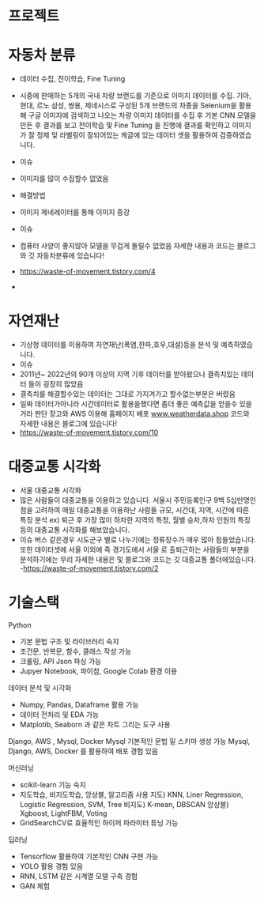 

# 프로젝트

# 자동차 분류
- 데이터 수집, 전이학습, Fine Tuning
- 시중에 판매하는 5개의 국내 차량 브랜드를 기준으로 이미지 데이터를 수집. 기아, 현대, 르노 삼성, 쌍용, 제네시스로 구성된 5개 브랜드의 차종을 Selenium을 활용해 구글 이미지에 검색하고 나오는 차량 이미지 데이터를 수집 후 기본 CNN 모델을 만든 후 결과를 보고 전이학습 및 Fine Tuning 을 진행에 결과를 확인하고 이미지가 잘 정제 및 라벨링이 잘되어있는 케글에 있는 데이터 셋을 활용하여 검증하였습니다.
- 이슈
- 이미지를 많이 수집할수 없었음
- 해결방법
- 이미지 제네레이터를 통해 이미지 증강
- 이슈 
- 컴퓨터 사양이 좋지않아 모델을 무겁게 돌릴수 없었음
자세한 내용과 코드는 블르그와 깃 자동차분류에 있습니다!
- https://waste-of-movement.tistory.com/4

-
# 자연재난
- 기상청 데이터를 이용하여 자연재난(폭염,한파,호우,대설)등을 분석 및 예측하였습니다.
- 이슈 
- 2011년~ 2022년의 90개 이상의 지역 기후 데이터를 받아왔으나 결측치있는 데이터 들이 굉장히 많았음
- 결측치를 해결할수있는 데이터는 그대로 가지겨가고 할수없는부분은 버렸음 
- 일짜 데이터가아니라 시간데이터로 활용을했다면 좀더 좋은 예측값을 얻을수 있을거라 판단
장고와 AWS 이용해 홈페이지 배포
www.weatherdata.shop
코드와 자세한 내용은 블로그에 있습니다!
- https://waste-of-movement.tistory.com/10
# 대중교통 시각화
- 서울 대중교통 시각화
- 많은 사람들이 대중교통을 이용하고 있습니다. 서울시 주민등록인구 9백 5십만명인 점을 고려하여 매일 대중교통을 이용하난 사람들 규모, 시간대, 지역, 시간에 따른 특징 분석 ex) 퇴근 후 가장 많이 하차한 지역의 특정, 월별 승차,하차 인원의 특징 등의 대중교통 시각화를 해보았습니다.
- 이슈
버스 같은경우 시도군구 별로 나누기에는 정류장수가 매우 많아 힘들었습니다. 또한 데이터셋에 서울 이외에 즉 경기도에서 서울 로 출퇴근하는 사람들의 부분을 분석하기에는 무리
자세한 내용은 및 블로그와 코드는 깃 대중교통 폴더에있습니다.
-https://waste-of-movement.tistory.com/2

# 기술스택
Python
- 기본 문법 구조 및 라이브러리 숙지
- 조건문, 반복문, 함수, 클래스 작성 가능
- 크롤링, API Json 파싱 가능
- Jupyer Notebook, 파이참, Google Colab 환경 이용

데이터 분석 및 시각화 
- Numpy, Pandas, Dataframe 활용 가능
- 데이터 전처리 및 EDA 가능
- Matplotib, Seaborn 과 같은 차트 그리는 도구 사용 

Django, AWS , Mysql, Docker
 Mysql 기본적인 문법 밑 스키마 생성 가능
 Mysql, Django, AWS, Docker 를 활용하여 배포 경험 있음
 
머신러닝
- scikit-learn 기능 숙지
- 지도학습, 비지도학습, 앙상블, 알고리즘 사용
지도) KNN, Liner Regression, Logistic Regression, SVM, Tree 비지도) K-mean, DBSCAN 앙상블) Xgboost, LightFBM, Voting
- GridSearchCV로 효율적인 하이퍼 파라미터 튜닝 가능

딥러닝
- Tensorflow 활용하여 기본적인 CNN 구현 가능
- YOLO 활용 경험 있음
- RNN, LSTM 같은 시계열 모델 구축 경험
- GAN 체험
